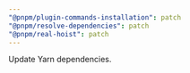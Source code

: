 ```yaml
---
"@pnpm/plugin-commands-installation": patch
"@pnpm/resolve-dependencies": patch
"@pnpm/real-hoist": patch
---
```


Update Yarn dependencies.
